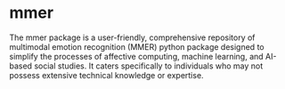 # mmer

The mmer package is a user-friendly, comprehensive repository of multimodal emotion recognition (MMER) python package designed to simplify the processes of affective computing, machine learning, and AI-based social studies. It caters specifically to individuals who may not possess extensive technical knowledge or expertise.
